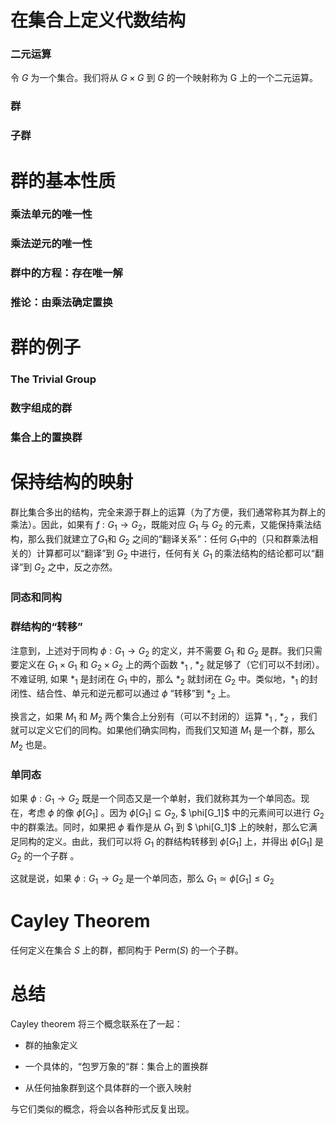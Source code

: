 # 在集合上定义代数结构

### 二元运算

令 $G$ 为一个集合。我们将从 $G\times G$ 到 $G$ 的一个映射称为 G 上的一个二元运算。

### 群

### 子群

# 群的基本性质

### 乘法单元的唯一性

### 乘法逆元的唯一性

### 群中的方程：存在唯一解

### 推论：由乘法确定置换

# 群的例子

### The Trivial Group

### 数字组成的群

### 集合上的置换群

# 保持结构的映射

群比集合多出的结构，完全来源于群上的运算（为了方便，我们通常称其为群上的乘法）。因此，如果有 $f: G_1\to G_2$，既能对应 $G _1$ 与 $G_2$ 的元素，又能保持乘法结构，那么我们就建立了$G_1$和 $G_2$ 之间的“翻译关系”：任何 $G_1$中的（只和群乘法相关的）计算都可以“翻译”到 $G_2$ 中进行，任何有关 $G_1$ 的乘法结构的结论都可以“翻译”到 $G_2$ 之中，反之亦然。

### 同态和同构

### 群结构的“转移”

注意到，上述对于同构 $\phi: G_1 \to G_2$ 的定义，并不需要 $G_1$ 和 $G_2$ 是群。我们只需要定义在 $G_1\times G_1$ 和 $G_2\times G_2$ 上的两个函数 $*_1$ , $*_2$ 就足够了（它们可以不封闭）。不难证明, 如果 $*_1$ 是封闭在 $G_1$ 中的，那么 $*_2$ 就封闭在 $G_2$ 中。类似地，$*_1$ 的封闭性、结合性、单元和逆元都可以通过 $\phi$ “转移”到 $*_2$ 上。

换言之，如果 $M_1$ 和 $M_2$ 两个集合上分别有（可以不封闭的）运算 $*_1$ , $*_2$ ，我们就可以定义它们的同构。如果他们确实同构，而我们又知道 $M_1$ 是一个群，那么 $M_2$ 也是。

### 单同态

如果 $\phi: G_1 \to G_2$ 既是一个同态又是一个单射，我们就称其为一个单同态。现在，考虑 $\phi$ 的像 $\phi[G_1]$ 。因为 $\phi[G_1] \subseteq G_2$,  $ \phi[G_1]$ 中的元素间可以进行 $G_2$ 中的群乘法。同时，如果把 $\phi$ 看作是从 $G_1$ 到 $ \phi[G_1]$ 上的映射，那么它满足同构的定义。由此，我们可以将 $G_1$ 的群结构转移到 $\phi[G_1]$ 上，并得出 $\phi[G_1]$ 是 $G_2$ 的一个子群 。

这就是说，如果 $\phi: G_1 \to G_2$ 是一个单同态，那么 $G_1 \simeq \phi[G_1] \leq G_2$

# Cayley Theorem

任何定义在集合 $S$ 上的群，都同构于 $\text{Perm}(S)$ 的一个子群。 

# 总结

Cayley theorem 将三个概念联系在了一起：

- 群的抽象定义

- 一个具体的，“包罗万象的“群：集合上的置换群

- 从任何抽象群到这个具体群的一个嵌入映射

与它们类似的概念，将会以各种形式反复出现。
